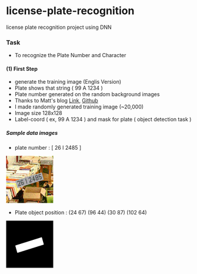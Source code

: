 # license-plate-recognition
license plate recognition project using DNN

### Task
- To recognize the Plate Number and Character

#### (1) First Step
- generate the training image (Englis Version)
- Plate shows that string ( 99 A 1234 )
- Plate number generated on the random background images
- Thanks to Matt's blog [Link](https://matthewearl.github.io/2016/05/06/cnn-anpr/),  [Github](https://github.com/matthewearl/deep-anpr)
- I made randomly generated training image (~20,000)
- Image size 128x128
- Label-coord ( ex, 99 A 1234 ) and mask for plate ( object detection task )

##### Sample data images
- plate number : [ 26 I 2485 ]

![sample data](./train-data-gen/images/00000000.png)
<br>

- Plate object position : (24	67)	(96	44)	(30	87)	(102	64)

![sample data](./train-data-gen/masks/00000000.png)
<br>
